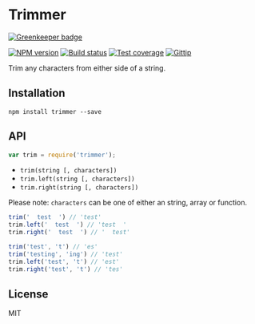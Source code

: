 # Trimmer

[![Greenkeeper badge](https://badges.greenkeeper.io/blakeembrey/node-trimmer.svg)](https://greenkeeper.io/)

[![NPM version][npm-image]][npm-url]
[![Build status][travis-image]][travis-url]
[![Test coverage][coveralls-image]][coveralls-url]
[![Gittip][gittip-image]][gittip-url]

Trim any characters from either side of a string.

## Installation

```
npm install trimmer --save
```

## API

```javascript
var trim = require('trimmer');
```

* `trim(string [, characters])`
* `trim.left(string [, characters])`
* `trim.right(string [, characters])`

Please note: `characters` can be one of either an string, array or function.

```javascript
trim('  test  ') // 'test'
trim.left('  test  ') // 'test  '
trim.right('  test  ') // '  test'

trim('test', 't') // 'es'
trim('testing', 'ing') // 'test'
trim.left('test', 't') // 'est'
trim.right('test', 't') // 'tes'
```

## License

MIT

[npm-image]: https://img.shields.io/npm/v/trimmer.svg?style=flat
[npm-url]: https://npmjs.org/package/trimmer
[travis-image]: https://img.shields.io/travis/blakeembrey/node-trimmer.svg?style=flat
[travis-url]: https://travis-ci.org/blakeembrey/node-trimmer
[coveralls-image]: https://img.shields.io/coveralls/blakeembrey/node-trimmer.svg?style=flat
[coveralls-url]: https://coveralls.io/r/blakeembrey/node-trimmer?branch=master
[gittip-image]: https://img.shields.io/gittip/blakeembrey.svg?style=flat
[gittip-url]: https://www.gittip.com/blakeembrey
